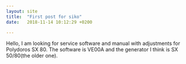 ```yaml
---
layout: site
title:  "First post for siko"
date:   2018-11-14 10:12:29 +0200

---
```


Hello,
I am looking for service software and manual with adjustments for Polydoros SX 80.
The software is VE00A and the generator I think is SX 50/80(the older one).
